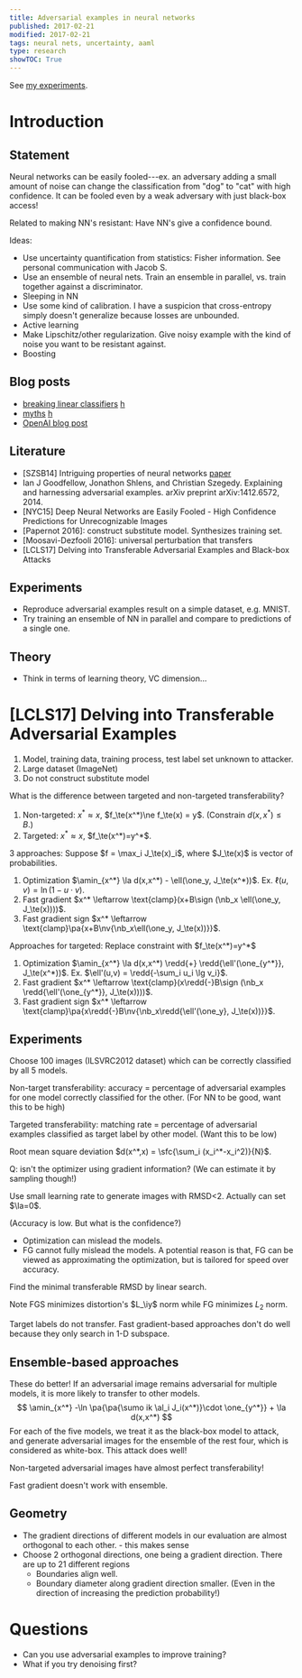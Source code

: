 ```yaml
---
title: Adversarial examples in neural networks
published: 2017-02-21
modified: 2017-02-21
tags: neural nets, uncertainty, aaml
type: research
showTOC: True
---
```


See [my experiments](adversarial_experiments.html).

# Introduction

## Statement

Neural networks can be easily fooled---ex. an adversary adding a small amount of noise can change the classification from "dog" to "cat" with high confidence. It can be fooled even by a weak adversary with just black-box access!

Related to making NN's resistant: Have NN's give a confidence bound.

Ideas:

* Use uncertainty quantification from statistics: Fisher information. See personal communication with Jacob S.
* Use an ensemble of neural nets. Train an ensemble in parallel, vs. train together against a discriminator.
* Sleeping in NN
* Use some kind of calibration. I have a suspicion that cross-entropy simply doesn't generalize because losses are unbounded.
* Active learning
* Make Lipschitz/other regularization. Give noisy example with the kind of noise you want to be resistant against.
* Boosting

## Blog posts

* [breaking linear classifiers](http://karpathy.github.io/2015/03/30/breaking-convnets/) [h](http://scrible.com/s/6wE0Q)
* [myths](http://www.kdnuggets.com/2015/07/deep-learning-adversarial-examples-misconceptions.html) [h](http://scrible.com/s/4wU0Q)
* [OpenAI blog post](https://openai.com/blog/adversarial-example-research/)

## Literature

* [SZSB14] Intriguing properties of neural networks [paper](https://arxiv.org/pdf/1312.6199.pdf?not-changed)
* Ian J Goodfellow, Jonathon Shlens, and Christian Szegedy. Explaining and harnessing adversarial examples. arXiv preprint arXiv:1412.6572, 2014.
* [NYC15] Deep Neural Networks are Easily Fooled - High Confidence Predictions for Unrecognizable Images
* [Papernot 2016]: construct substitute model. Synthesizes training set.
* [Moosavi-Dezfooli 2016]: universal perturbation that transfers
* [LCLS17] Delving into Transferable Adversarial Examples and Black-box Attacks

## Experiments

* Reproduce adversarial examples result on a simple dataset, e.g. MNIST.
* Try training an ensemble of NN in parallel and compare to predictions of a single one.

## Theory

* Think in terms of learning theory, VC dimension...

# [LCLS17] Delving into Transferable Adversarial Examples

1. Model, training data, training process, test label set unknown to attacker.
2. Large dataset (ImageNet)
3. Do not construct substitute model

What is the difference between targeted and non-targeted transferability?

1. Non-targeted: $x^*\approx x$, $f_\te(x^*)\ne f_\te(x) = y$. (Constrain $d(x,x^*)\le B$.)
2. Targeted: $x^*\approx x$, $f_\te(x^*)=y^*$.

3 approaches: Suppose $f = \max_i J_\te(x)_i$, where $J_\te(x)$ is vector of probabilities.

1. Optimization $\amin_{x^*} \la d(x,x^*) - \ell(\one_y, J_\te(x^*))$. Ex. $\ell(u,v) = \ln (1-u\cdot v)$.
2. Fast gradient $x^* \leftarrow \text{clamp}(x+B\sign (\nb_x \ell(\one_y, J_\te(x))))$.
3. Fast gradient sign $x^* \leftarrow \text{clamp}\pa{x+B\nv{\nb_x\ell(\one_y, J_\te(x))}}$.

Approaches for targeted: Replace constraint with $f_\te(x^*)=y^*$


1. Optimization $\amin_{x^*} \la d(x,x^*) \redd{+} \redd{\ell'(\one_{y^*}}, J_\te(x^*))$. Ex. $\ell'(u,v) = \redd{-\sum_i u_i \lg v_i}$.
2. Fast gradient $x^* \leftarrow \text{clamp}(x\redd{-}B\sign (\nb_x \redd{\ell'(\one_{y^*}}, J_\te(x))))$.
3. Fast gradient sign $x^* \leftarrow \text{clamp}\pa{x\redd{-}B\nv{\nb_x\redd{\ell'(\one_y}, J_\te(x))}}$.

## Experiments

Choose 100 images (ILSVRC2012 dataset) which can be correctly classified by all 5 models.

Non-target transferability: accuracy = percentage of adversarial examples for one model correctly classified for the other. (For NN to be good, want this to be high)

Targeted transferability: matching rate = percentage of adversarial examples classified as target label by other model. (Want this to be low)

Root mean square deviation $d(x^*,x) = \sfc{\sum_i (x_i^*-x_i^2)}{N}$.

Q: isn't the optimizer using gradient information? (We can estimate it by sampling though!)

Use small learning rate to generate images with RMSD<2. Actually can set $\la=0$.

(Accuracy is low. But what is the confidence?)

* Optimization can mislead the models.
* FG cannot fully mislead the models. A potential reason is that, FG can be viewed as approximating the optimization, but is tailored for speed over accuracy.

Find the minimal transferable RMSD by linear search.

Note FGS minimizes distortion's $L_\iy$ norm while FG minimizes $L_2$ norm.

Target labels do not transfer. Fast gradient-based approaches don't do well because they only search in 1-D subspace.

## Ensemble-based approaches

These do better! If an adversarial image remains adversarial for multiple models, it is more likely to transfer to other models.
$$
\amin_{x^*} -\ln \pa{\pa{\sumo ik \al_i J_i(x^*)}\cdot \one_{y^*}} + \la d(x,x^*)
$$
For each of the five models, we treat it as the black-box model to attack, and generate adversarial images for the ensemble of the rest four, which is considered as white-box. This attack does well!

Non-targeted adversarial images have almost perfect transferability!

Fast gradient doesn't work with ensemble.

## Geometry

* The gradient directions of different models in our evaluation are almost orthogonal to each other. - this makes sense
* Choose 2 orthogonal directions, one being a gradient direction. There are up to 21 different regions
	* Boundaries align well.
	* Boundary diameter along gradient direction smaller. (Even in the direction of increasing the prediction probability!)
	
	
# Questions

* Can you use adversarial examples to improve training?
* What if you try denoising first?
